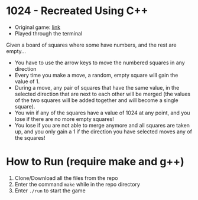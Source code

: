 # 1024 - Recreated Using C++
* Original game: [link](http://1024game.org)
* Played through the terminal

Given a board of squares where some have numbers, and the rest are empty...
*	You have to use the arrow keys to move the numbered squares in any direction
* Every time you make a move, a random, empty square will gain the value of 1.
*	During a move, any pair of squares that have the same value, in the selected direction that are next to each other will be merged (the values of the two squares will be added together and will become a single square).
* You win if any of the squares have a value of 1024 at any point, and you lose if there are no more empty squares!
* You lose if you are not able to merge anymore and all squares are taken up, and you only gain a 1 if the direction you have selected moves any of the squares!

#  How to Run (require make and g++)
1. Clone/Download all the files from the repo
2. Enter the command ```make``` while in the repo directory
3. Enter ```./run``` to start the game
